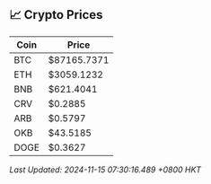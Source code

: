 ## 📈 Crypto Prices

| Coin | Price |
| ---- | ----- |
| BTC | $87165.7371 |
| ETH | $3059.1232 |
| BNB | $621.4041 |
| CRV | $0.2885 |
| ARB | $0.5797 |
| OKB | $43.5185 |
| DOGE | $0.3627 |

_Last Updated: 2024-11-15 07:30:16.489 +0800 HKT_